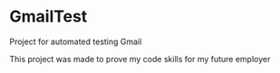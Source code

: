 # GmailTest
Project for automated testing Gmail

This project was made to prove my code skills for my future employer
